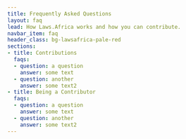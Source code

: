 ```yaml
---
title: Frequently Asked Questions
layout: faq
lead: How Laws.Africa works and how you can contribute.
navbar_item: faq
header_class: bg-lawsafrica-pale-red
sections:
- title: Contributions
  faqs:
  - question: a question
    answer: some text
  - question: another
    answer: some text2
- title: Being a Contributor
  faqs:
  - question: a question
    answer: some text
  - question: another
    answer: some text2
---
```


